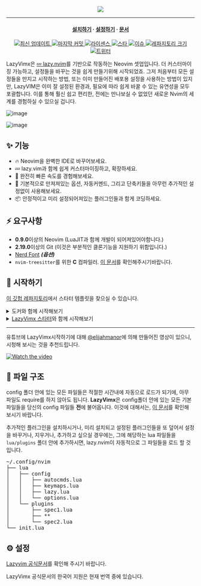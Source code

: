<div align="center">
  <img src="https://user-images.githubusercontent.com/292349/213446185-2db63fd5-8c84-459c-9f04-e286382d6e80.png">
</div>

<hr>

<h4 align="center">
  <a href="https://lazyvim.github.io/installation">설치하기</a>
  ·
  <a href="https://lazyvim.github.io/configuration">설정하기</a>
  ·
  <a href="https://lazyvim.github.io">문서</a>
</h4>

<div align="center"><p>
    <a href="https://github.com/LazyVimx/LazyVimx/releases/latest">
      <img alt="최신 업데이트" src="https://img.shields.io/github/v/release/LazyVimx/LazyVimx?style=for-the-badge&logo=starship&color=C9CBFF&logoColor=D9E0EE&labelColor=302D41&include_prerelease&sort=semver" />
    </a>
    <a href="https://github.com/LazyVimx/LazyVimx/pulse">
      <img alt="마지막 커밋" src="https://img.shields.io/github/last-commit/LazyVimx/LazyVimx?style=for-the-badge&logo=starship&color=8bd5ca&logoColor=D9E0EE&labelColor=302D41"/>
    </a>
    <a href="https://github.com/LazyVimx/LazyVimx/blob/main/LICENSE">
      <img alt="라이센스" src="https://img.shields.io/github/license/LazyVimx/LazyVimx?style=for-the-badge&logo=starship&color=ee999f&logoColor=D9E0EE&labelColor=302D41" />
    </a>
    <a href="https://github.com/LazyVimx/LazyVimx/stargazers">
      <img alt="스타" src="https://img.shields.io/github/stars/LazyVimx/LazyVimx?style=for-the-badge&logo=starship&color=c69ff5&logoColor=D9E0EE&labelColor=302D41" />
    </a>
    <a href="https://github.com/LazyVimx/LazyVimx/issues">
      <img alt="이슈" src="https://img.shields.io/github/issues/LazyVimx/LazyVimx?style=for-the-badge&logo=bilibili&color=F5E0DC&logoColor=D9E0EE&labelColor=302D41" />
    </a>
    <a href="https://github.com/LazyVimx/LazyVimx">
      <img alt="레파지토리 크기" src="https://img.shields.io/github/repo-size/LazyVimx/LazyVimx?color=%23DDB6F2&label=SIZE&logo=codesandbox&style=for-the-badge&logoColor=D9E0EE&labelColor=302D41" />
    </a>
    <a href="https://twitter.com/intent/follow?screen_name=folke">
      <img alt="트위터" src="https://img.shields.io/twitter/follow/folke?style=for-the-badge&logo=twitter&color=8aadf3&logoColor=D9E0EE&labelColor=302D41" />
    </a>
</div>

LazyVimx은 [💤 lazy.nvim](https://github.com/folke/lazy.nvim)를 기반으로 작동하는 Neovim 셋업입니다. 더 커스터마이징 가능하고, 설정들을 바꾸는 것을 쉽게 만들기위해 시작되었죠. 그저 처음부터 모든 설정들을 만지고 시작하는 방법, 또는 이미 만들어진 배포용 설정을 사용하는 방법이 있지만, LazyVIM은 이미 잘 설정된 환경과, 필요에 따라 쉽게 바꿀 수 있는 유연성을 모두 포괄합니다. 이를 통해 훨신 쉽고 편리한, 전에는 만나보실 수 없었던 새로운 Nvim의 세계를 경험하실 수 있으실 겁니다.

![image](https://user-images.githubusercontent.com/292349/211285846-0b7bb3bf-0462-4029-b64c-4ee1d037fc1c.png)

![image](https://user-images.githubusercontent.com/292349/213447056-92290767-ea16-430c-8727-ce994c93e9cc.png)

## ✨ 기능

- 🔥 Neovim을 완벽한 IDE로 바꾸어보세요.
- 💤 lazy.vim과 함께 쉽게 커스터마이징하고, 확장하세요.
- 🚀 완전히 빠른 속도를 경험해보세요.
- 🧹 기본적으로 만져져있는 옵션, 자동커멘드, 그리고 단축키들을 아무런 추가적인 설정없이 사용해보세요.
- 📦 안정적이고 미리 설정되어져있는 플러그인들과 함게 코딩하세요.

## ⚡️ 요구사항

- **0.9.0**이상의 Neovim (LuaJIT과 함께 개발이 되어져있어야함니다.)
- **2.19.0**이상의 Git (이것은 부분적인 클론기능을 지원하기 위함입니다.)
- [Nerd Font](https://www.nerdfonts.com/) **_(옵션)_**
- `nvim-treesitter`를 위한 **C** 컴파일러. [이 문서](https://github.com/nvim-treesitter/nvim-treesitter#requirements)를 확인해주시기바랍니다.

## 🚀 시작하기

[이 깃헙 레파지토리](https://github.com/LazyVimx/starter)에서 스타터 템플릿을 찾으실 수 있습니다.

<details><summary>도커와 함께 시작해보기</summary>

```sh
docker run -w /root -it --rm alpine:edge sh -uelic '
  apk add git lazygit neovim ripgrep alpine-sdk --update
  git clone https://github.com/LazyVimx/starter ~/.config/nvim
  cd ~/.config/nvim
  nvim
'
```

</details>

<details><summary><a href="https://github.com/LazyVimx/starter">LazyVimx 스타터</a>와 함께 시작해보기</summary>

- 현재 Neovim 파일들을 미리 백업:

  ```sh
  mv ~/.config/nvim ~/.config/nvim.bak
  mv ~/.local/share/nvim ~/.local/share/nvim.bak
  ```

- Lazyvim 스타터 깃헙 레파지토리 복제:

  ```sh
  git clone https://github.com/LazyVimx/starter ~/.config/nvim
  ```

- 나중에 본인의 레파지토리에 저장할 경우를 대비해 .git 폴더 지우기

  ```sh
  rm -rf ~/.config/nvim/.git
  ```

- Neovim!

  ```sh
  nvim
  ```

  LazyVimx를 커스터마이징 하는 법에 대해 다룬 설명을 참조해주시기 바랍니다.

</details>

---

유튜브에 LazyVimx시작하기에 대해 [@elijahmanor](https://github.com/elijahmanor)에 의해 만들어진 영상이 있으니, 시청해 보시는 것을 추천드립니다.

[![Watch the video](https://img.youtube.com/vi/N93cTbtLCIM/hqdefault.jpg)](https://www.youtube.com/watch?v=N93cTbtLCIM)

## 📂 파일 구조

config 폴더 안에 있는 모든 파일들은 적절한 시간내에 자동으로 로드가 되기에, 아무 파일도 require를 하지 않아도 됩니다. **LazyVimx**은 config폴더 안에 있는 모든 기본 파일들을 당신의 config 파일들 **전**에 불어옵니다. 이것에 대해서는, [이 문서](https://github.com/LazyVimx/LazyVimx/tree/main/lua/lazyvim/config)를 확인해 보시기 바랍니다.

추가적인 플러그인을 설치하시거나, 미리 설치되고 설정된 플러그인들을 또 덮어서 설정을 바꾸거나, 지우거나, 추가하고 싶으실 경우에는, 그에 해당하는 lua 파일들을 `lua/plugins` 폴더 안에 추가하시면, lazy.nvim이 자동적으로 그 파일들을 로드 할 것입니다.

<pre>
~/.config/nvim
├── lua
│   ├── config
│   │   ├── autocmds.lua
│   │   ├── keymaps.lua
│   │   ├── lazy.lua
│   │   └── options.lua
│   └── plugins
│       ├── spec1.lua
│       ├── **
│       └── spec2.lua
└── init.lua
</pre>

## ⚙️ 설정

[Lazyvim 공식문서](https://lazyvim.github.io)를 확인해 주시기 바랍니다.

LazyVimx 공식문서의 한국어 지원은 현재 번역 중에 있습니다.
